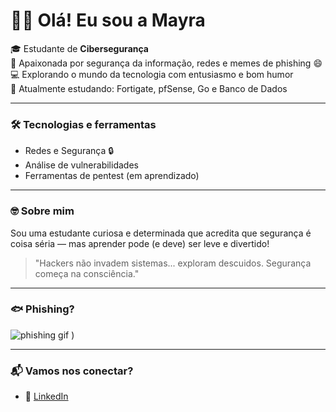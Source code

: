 # 🧑‍💻 Olá! Eu sou a Mayra

🎓 Estudante de **Cibersegurança**  
🔐 Apaixonada por segurança da informação, redes e memes de phishing 😄  
💻 Explorando o mundo da tecnologia com entusiasmo e bom humor  
🌱 Atualmente estudando: Fortigate, pfSense, Go e Banco de Dados  

---

### 🛠️ Tecnologias e ferramentas
- Redes e Segurança 🔒
- Análise de vulnerabilidades
- Ferramentas de pentest (em aprendizado)

---

### 🤓 Sobre mim
Sou uma estudante curiosa e determinada que acredita que segurança é coisa séria — mas aprender pode (e deve) ser leve e divertido!

> "Hackers não invadem sistemas... exploram descuidos. Segurança começa na consciência."

---

### 🐟 Phishing? 

![phishing gif](https://raw.githubusercontent.com/mayrarafa/readme.md/main/c5e4b06a-ecfb-4804-8a99-6441c448ca86.gif)
)

---

### 📬 Vamos nos conectar?
- 💌 [LinkedIn](https://www.linkedin.com/in/mayra-rafaela-17a1102a7?utm_source=share&utm_campaign=share_via&utm_content=profile&utm_medium=ios_app)

